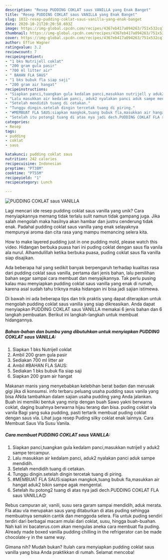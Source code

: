 ```yaml
---
description: "Resep PUDDING COKLAT saus VANILLA yang Enak Banget"
title: "Resep PUDDING COKLAT saus VANILLA yang Enak Banget"
slug: 1032-resep-pudding-coklat-saus-vanilla-yang-enak-banget
date: 2020-10-21T20:20:50.693Z
image: https://img-global.cpcdn.com/recipes/4367eb417a094263/751x532cq70/pudding-coklat-saus-vanilla-foto-resep-utama.jpg
thumbnail: https://img-global.cpcdn.com/recipes/4367eb417a094263/751x532cq70/pudding-coklat-saus-vanilla-foto-resep-utama.jpg
cover: https://img-global.cpcdn.com/recipes/4367eb417a094263/751x532cq70/pudding-coklat-saus-vanilla-foto-resep-utama.jpg
author: Effie Wagner
ratingvalue: 3.2
reviewcount: 7
recipeingredient:
- "1 bks Nutrijell coklat"
- "200 gram gula pasir"
- "700 ml litter air"
- " BAHAN FLA SAUS"
- "1 bks bubuk fla siap saji"
- "200 gram air hangat"
recipeinstructions:
- "Siapkan panci,tuangkan gula kedalam panci,masukkan nutrijell y aduk2 sampe tercampur."
- "Lalu masukkan air kedalam panci, aduk2 nyalakan panci aduk sampe mendidih."
- "Setelah mendidih tuang di cetakan."
- "Tunggu dingin.setelah dingin tercetak tuang di piring."
- "#MEMBUAT FLA SAUS:siapkan mangkok,tuang bubuk fla,masukkan air hangat aduk2 bikin sampe agak mengental."
- "Setelah itu potong2 tuang di atas nya jadi dech.PUDDING COKLAT FLA saus VANILLA😊"
categories:
- Resep
tags:
- pudding
- coklat
- saus

katakunci: pudding coklat saus 
nutrition: 242 calories
recipecuisine: Indonesian
preptime: "PT38M"
cooktime: "PT55M"
recipeyield: "1"
recipecategory: Lunch

---
```



![PUDDING COKLAT saus VANILLA](https://img-global.cpcdn.com/recipes/4367eb417a094263/751x532cq70/pudding-coklat-saus-vanilla-foto-resep-utama.jpg)

Lagi mencari ide resep pudding coklat saus vanilla yang unik? Cara menyiapkannya memang tidak terlalu sulit namun tidak gampang juga. Jika salah mengolah maka hasilnya akan hambar dan justru cenderung tidak enak. Padahal pudding coklat saus vanilla yang enak selayaknya mempunyai aroma dan cita rasa yang mampu memancing selera kita.

How to make layered pudding just in one pudding mold, please watch this video. Hidangan berbuka puasa hari ini puding coklat dengan saus fla vanila ala nurul. Alhamdulillah ketika berbuka puasa, puding coklat saus fla vanilla siap disajikan.

Ada beberapa hal yang sedikit banyak berpengaruh terhadap kualitas rasa dari pudding coklat saus vanilla, pertama dari jenis bahan, lalu pemilihan bahan segar sampai cara membuat dan menyajikannya. Tak perlu pusing kalau mau menyiapkan pudding coklat saus vanilla yang enak di rumah, karena asal sudah tahu triknya maka hidangan ini bisa jadi sajian istimewa.


Di bawah ini ada beberapa tips dan trik praktis yang dapat diterapkan untuk mengolah pudding coklat saus vanilla yang siap dikreasikan. Anda dapat menyiapkan PUDDING COKLAT saus VANILLA memakai 6 jenis bahan dan 6 langkah pembuatan. Berikut ini langkah-langkah untuk membuat hidangannya.

<!--inarticleads1-->

##### Bahan-bahan dan bumbu yang dibutuhkan untuk menyiapkan PUDDING COKLAT saus VANILLA:

1. Siapkan 1 bks Nutrijell coklat
1. Ambil 200 gram gula pasir
1. Sediakan 700 ml litter air
1. Ambil  #BAHAN FLA SAUS:
1. Sediakan 1 bks bubuk fla siap saji
1. Siapkan 200 gram air hangat


Makanan manis yang menyebabkan kelebihan berat badan dan merusak gigi jika di konsumsi. info terbaru peluang usaha pudding saus vanila yang bisa ANda tambahkan dalam sajian usaha pudding yang Anda jalankan. Buah ini memiliki bentuk yang mirip dengan buah Sawo yakni berwarna coklat, daging buahnya berwarna hijau terang dan bisa. puding coklat vla vanila Bagi yang suka pudding, pasti tertarik membuat puding coklat dengan saus vla. Lihat juga resep Puding silky coklat enak lainnya. Cara Membuat Saus Vla Susu Vanila. 

<!--inarticleads2-->

##### Cara membuat PUDDING COKLAT saus VANILLA:

1. Siapkan panci,tuangkan gula kedalam panci,masukkan nutrijell y aduk2 sampe tercampur.
1. Lalu masukkan air kedalam panci, aduk2 nyalakan panci aduk sampe mendidih.
1. Setelah mendidih tuang di cetakan.
1. Tunggu dingin.setelah dingin tercetak tuang di piring.
1. #MEMBUAT FLA SAUS:siapkan mangkok,tuang bubuk fla,masukkan air hangat aduk2 bikin sampe agak mengental.
1. Setelah itu potong2 tuang di atas nya jadi dech.PUDDING COKLAT FLA saus VANILLA😊


Rebus campuran air, vanili, susu sera garam sampai mendidih, aduk merata. Fla atau vla merupakan saus yang ditaburkan di atas puding sehingga membuatnya semakin cantik dan menggoda selera. Fla untuk puding sendiri terdiri dari berbagai macam mulai dari coklat, susu, hingga buah-buahan. Nah kali ini bacaterus.com akan mengulas aneka cara membuat fla puding. Already made boxed vanilla pudding chilling in the refrigerator can be made chocolate-y in the same way. 

Gimana nih? Mudah bukan? Itulah cara menyiapkan pudding coklat saus vanilla yang bisa Anda praktikkan di rumah. Selamat mencoba!
